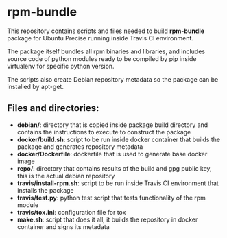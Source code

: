 # rpm-bundle

This repository contains scripts and files needed to build **rpm-bundle**
package for Ubuntu Precise running inside Travis CI environment.

The package itself bundles all rpm binaries and libraries, and includes
source code of python modules ready to be compiled by pip inside virtualenv
for specific python version.

The scripts also create Debian repository metadata so the package can be
installed by apt-get.

## Files and directories:

- **debian/**:
    directory that is copied inside package build directory and contains
    the instructions to execute to construct the package
- **docker/build.sh**:
    script to be run inside docker container that builds the package
    and generates repository metadata
- **docker/Dockerfile**:
    dockerfile that is used to generate base docker image 
- **repo/**:
    directory that contains results of the build and gpg public key,
    this is the actual debian repository
- **travis/install-rpm.sh**:
    script to be run inside Travis CI environment that installs the package
- **travis/test.py**:
    python test script that tests functionality of the rpm module
- **travis/tox.ini**:
    configuration file for tox
- **make.sh**:
    script that does it all, it builds the repository in docker container
    and signs its metadata
